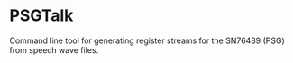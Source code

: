 # PSGTalk
Command line tool for generating register streams for the SN76489 (PSG) from speech wave files.
